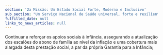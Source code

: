 ```yaml
---
section: '2a Missão: Um Estado Social Forte, Moderno e Inclusivo'
sub_section: "Um Serviço Nacional de Saúde universal, forte e resiliente"
fulfilled_date: null
links_to_news_articles: null
---
```


Continuar a reforçar os apoios sociais à infância, assegurando a atualização dos escalões do abono de família ao nível da inflação e uma cobertura mais alargada desta prestação social, a par da própria Garantia para a Infância;